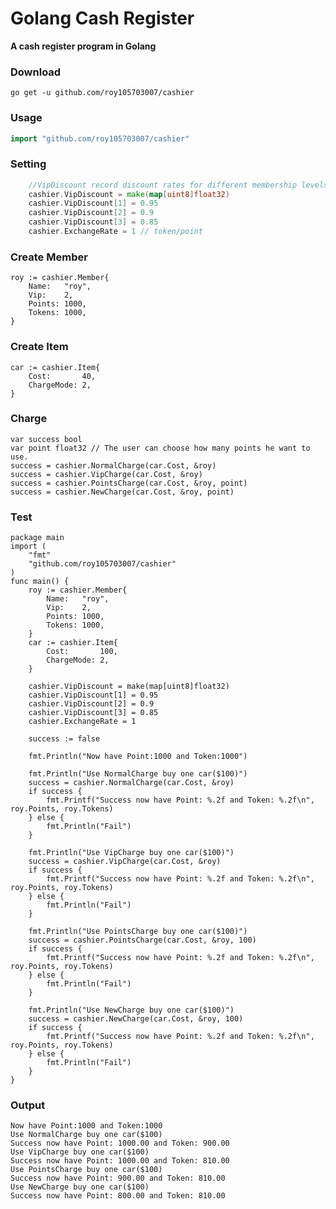 # Golang Cash Register

**A cash register program in Golang**

### Download
	go get -u github.com/roy105703007/cashier

### Usage
```go
import "github.com/roy105703007/cashier"
```

### Setting
```go
	//VipDiscount record discount rates for different membership levels
	cashier.VipDiscount = make(map[uint8]float32)
	cashier.VipDiscount[1] = 0.95
	cashier.VipDiscount[2] = 0.9
	cashier.VipDiscount[3] = 0.85
	cashier.ExchangeRate = 1 // token/point
```

### Create Member
	roy := cashier.Member{
		Name:   "roy",
		Vip:    2,
		Points: 1000,
		Tokens: 1000,
	}

### Create Item

	car := cashier.Item{
		Cost:       40,
		ChargeMode: 2,
	}

### Charge
	var success bool
	var point float32 // The user can choose how many points he want to use.
	success = cashier.NormalCharge(car.Cost, &roy)
	success = cashier.VipCharge(car.Cost, &roy)
	success = cashier.PointsCharge(car.Cost, &roy, point)
	success = cashier.NewCharge(car.Cost, &roy, point)

### Test
	package main
	import (
		"fmt"
		"github.com/roy105703007/cashier"
	)
	func main() {
		roy := cashier.Member{
			Name:   "roy",
			Vip:    2,
			Points: 1000,
			Tokens: 1000,
		}
		car := cashier.Item{
			Cost:       100,
			ChargeMode: 2,
		}

		cashier.VipDiscount = make(map[uint8]float32)
		cashier.VipDiscount[1] = 0.95
		cashier.VipDiscount[2] = 0.9
		cashier.VipDiscount[3] = 0.85
		cashier.ExchangeRate = 1

		success := false

		fmt.Println("Now have Point:1000 and Token:1000")

		fmt.Println("Use NormalCharge buy one car($100)")
		success = cashier.NormalCharge(car.Cost, &roy)
		if success {
			fmt.Printf("Success now have Point: %.2f and Token: %.2f\n", roy.Points, roy.Tokens)
		} else {
			fmt.Println("Fail")
		}

		fmt.Println("Use VipCharge buy one car($100)")
		success = cashier.VipCharge(car.Cost, &roy)
		if success {
			fmt.Printf("Success now have Point: %.2f and Token: %.2f\n", roy.Points, roy.Tokens)
		} else {
			fmt.Println("Fail")
		}

		fmt.Println("Use PointsCharge buy one car($100)")
		success = cashier.PointsCharge(car.Cost, &roy, 100)
		if success {
			fmt.Printf("Success now have Point: %.2f and Token: %.2f\n", roy.Points, roy.Tokens)
		} else {
			fmt.Println("Fail")
		}

		fmt.Println("Use NewCharge buy one car($100)")
		success = cashier.NewCharge(car.Cost, &roy, 100)
		if success {
			fmt.Printf("Success now have Point: %.2f and Token: %.2f\n", roy.Points, roy.Tokens)
		} else {
			fmt.Println("Fail")
		}
	}

### Output
	Now have Point:1000 and Token:1000
	Use NormalCharge buy one car($100)
	Success now have Point: 1000.00 and Token: 900.00
	Use VipCharge buy one car($100)
	Success now have Point: 1000.00 and Token: 810.00
	Use PointsCharge buy one car($100)
	Success now have Point: 900.00 and Token: 810.00
	Use NewCharge buy one car($100)
	Success now have Point: 800.00 and Token: 810.00
